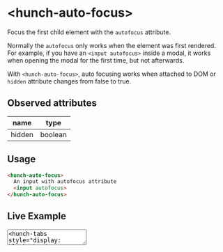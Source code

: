 # &lt;hunch-auto-focus>

Focus the first child element with the `autofocus` attribute.

Normally the `autofocus` only works when the element was first rendered. For example, if you have an `<input autofocus>` inside a modal, it works when opening the modal for the first time, but not afterwards.

With `<hunch-auto-focus>`, auto focusing works when attached to DOM or `hidden` attribute changes from false to true.

## Observed attributes

| name | type |
| --- | --- |
| hidden | boolean |

## Usage

```html
<hunch-auto-focus>
  An input with autofocus attribute
  <input autofocus>
</hunch-auto-focus>
```

## Live Example

<style>
  .tabs {
    display: flex;
    cursor: pointer;
    border-bottom: 1px solid lightgray;
  }
  .tabs > * {
    padding: 0.5rem 1rem;
  }
  .tabs > *.active {
    color: royalblue;
    border-bottom: 2px solid currentcolor;
  }
  .panels {
    padding: 1rem;
  }
</style>

<live-element>
<textarea>
<hunch-tabs style="display: block; border: 1px solid lightgray; padding: 1rem">
  <div slot="tabs" class="tabs">
    <div>Tab 0</div>
    <div>Tab 1</div>
    <div>Tab 2</div>
  </div>
  <div slot="panels" class="panels">
    <div>Select Tab 1 or Tab 2 to see it works</div>
    <hunch-auto-focus>
      Panel 1: Auto focus input <input autofocus>
    </hunch-auto-focus>
    <hunch-auto-focus>
      Panel 2: Auto focus textarea
      <input>
      &lt;textarea class="block" autofocus>&lt;/textarea>
    </hunch-auto-focus>
  </div>
</hunch-tabs>
</textarea>
</live-element>

<script src="../src/hunch-auto-focus.ts"></script>
<script src="../src/hunch-tabs.ts"></script>
